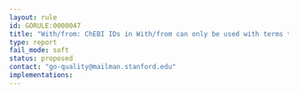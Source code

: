 ```yaml
---
layout: rule
id: GORULE:0000047
title: "With/from: ChEBI IDs in With/from can only be used with terms that are descendants of GO:0005488 (binding)"
type: report
fail_mode: soft
status: proposed
contact: "go-quality@mailman.stanford.edu"
implementations:
---
```

